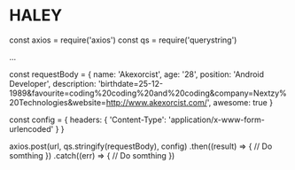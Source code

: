 # HALEY
const axios = require('axios')
const qs = require('querystring')

...

const requestBody = {
  name: 'Akexorcist',
  age: '28',
  position: 'Android Developer',
  description: 'birthdate=25-12-1989&favourite=coding%20coding%20and%20coding&company=Nextzy%20Technologies&website=http://www.akexorcist.com/',
  awesome: true
}

const config = {
  headers: {
    'Content-Type': 'application/x-www-form-urlencoded'
  }
}

axios.post(url, qs.stringify(requestBody), config)
  .then((result) => {
    // Do somthing
  })
  .catch((err) => {
    // Do somthing
  })
